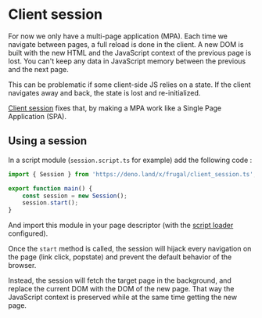 # Client session

For now we only have a multi-page application (MPA). Each time we navigate between pages, a full reload is done in the client. A new DOM is built with the new HTML and the JavaScript context of the previous page is lost. You can't keep any data in JavaScript memory between the previous and the next page.

This can be problematic if some client-side JS relies on a state. If the client navigates away and back, the state is lost and re-initialized.

[Client session](/docs/api/06-client-session) fixes that, by making a MPA work like a Single Page Application (SPA).

## Using a session

In a script module (`session.script.ts` for example) add the following code :

```ts
import { Session } from 'https://deno.land/x/frugal/client_session.ts';

export function main() {
    const session = new Session();
    session.start();
}
```

And import this module in your page descriptor (with the [script loader](/docs/api/02-script-loader) configured).

Once the `start` method is called, the session will hijack every navigation on the page (link click, popstate) and prevent the default behavior of the browser.

Instead, the session will fetch the target page in the background, and replace the current DOM with the DOM of the new page. That way the JavaScript context is preserved while at the same time getting the new page.

